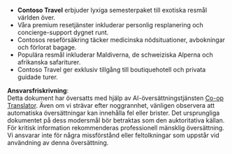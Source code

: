 <!--
CO_OP_TRANSLATOR_METADATA:
{
  "original_hash": "566fa0a014066992b55e6e5b408b24bc",
  "translation_date": "2025-07-12T10:19:02+00:00",
  "source_file": "05-agentic-rag/code_samples/document.md",
  "language_code": "sv"
}
-->
- **Contoso Travel** erbjuder lyxiga semesterpaket till exotiska resmål världen över.  
- Våra premium resetjänster inkluderar personlig resplanering och concierge-support dygnet runt.  
- Contosos reseförsäkring täcker medicinska nödsituationer, avbokningar och förlorat bagage.  
- Populära resmål inkluderar Maldiverna, de schweiziska Alperna och afrikanska safariturer.  
- Contoso Travel ger exklusiv tillgång till boutiquehotell och privata guidade turer.

**Ansvarsfriskrivning**:  
Detta dokument har översatts med hjälp av AI-översättningstjänsten [Co-op Translator](https://github.com/Azure/co-op-translator). Även om vi strävar efter noggrannhet, vänligen observera att automatiska översättningar kan innehålla fel eller brister. Det ursprungliga dokumentet på dess modersmål bör betraktas som den auktoritativa källan. För kritisk information rekommenderas professionell mänsklig översättning. Vi ansvarar inte för några missförstånd eller feltolkningar som uppstår vid användning av denna översättning.